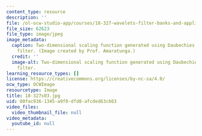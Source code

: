 ```yaml
---
content_type: resource
description: ''
file: /ol-ocw-studio-app/courses/18-327-wavelets-filter-banks-and-applications-spring-2003/80fac9361345a9f0dfd8afcded63c663_18-327s03.jpg
file_size: 62623
file_type: image/jpeg
image_metadata:
  caption: Two-dimensional scaling function generated using Daubechies' 4-tap wavelet
    filter. (Image created by Prof. Amaratunga.)
  credit: ''
  image-alt: Two-dimensional scaling function generated using Daubechies' 4-tap wavelet
    filter.
learning_resource_types: []
license: https://creativecommons.org/licenses/by-nc-sa/4.0/
ocw_type: OCWImage
resourcetype: Image
title: 18-327s03.jpg
uid: 80fac936-1345-a9f0-dfd8-afcded63c663
video_files:
  video_thumbnail_file: null
video_metadata:
  youtube_id: null
---
```

